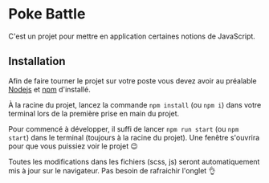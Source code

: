 # Poke Battle

C'est un projet pour mettre en application certaines notions de JavaScript.

## Installation
Afin de faire tourner le projet sur votre poste vous devez avoir au préalable [Nodejs](https://nodejs.org/en/) et [npm](https://www.npmjs.com/) d'installé.

À la racine du projet, lancez la commande `npm install` (ou `npm i`) dans votre terminal lors de la première prise en main du projet.

Pour commencé à développer, il suffi de lancer `npm run start` (ou `npm start`) dans le terminal (toujours à la racine du projet). Une fenêtre s'ouvrira pour que vous puissiez voir le projet 😉

Toutes les modifications dans les fichiers (scss, js) seront automatiquement mis à jour sur le navigateur. Pas besoin de rafraichir l'onglet 👌
